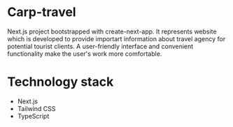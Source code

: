 # Carp-travel

Next.js project bootstrapped with create-next-app. It represents website which is developed to provide importart information about travel agency for potential tourist clients. A user-friendly interface and convenient functionality make the user's work more comfortable.

# Technology stack

- Next.js
- Tailwind CSS
- TypeScript
